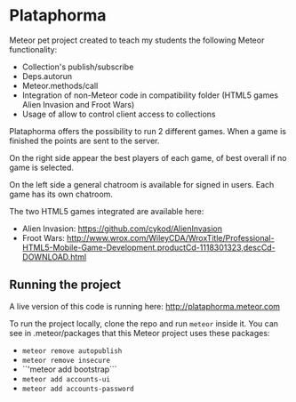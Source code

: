 Plataphorma
===========

Meteor pet project created to teach my students the following Meteor functionality: 

* Collection's publish/subscribe 
* Deps.autorun 
* Meteor.methods/call 
* Integration of non-Meteor code in compatibility folder (HTML5 games Alien Invasion and Froot Wars)
* Usage of allow to control client access to collections

Plataphorma offers the possibility to run 2 different games. When a game is finished the points are sent to the server.

On the right side appear the best players of each game, of best overall if no game is selected.

On the left side a general chatroom is available for signed in users. Each game has its own chatroom.

The two HTML5 games integrated are available here:

* Alien Invasion: https://github.com/cykod/AlienInvasion
* Froot Wars: http://www.wrox.com/WileyCDA/WroxTitle/Professional-HTML5-Mobile-Game-Development.productCd-1118301323,descCd-DOWNLOAD.html


Running the project
-------------------

A live version of this code is running here: http://plataphorma.meteor.com

To run the project locally, clone the repo and run ```meteor``` inside it. You can see in .meteor/packages that this Meteor project uses these packages:
* ```meteor remove autopublish```
* ```meteor remove insecure```
* ``'meteor add bootstrap```
* ```meteor add accounts-ui```
* ```meteor add accounts-password```


